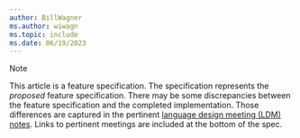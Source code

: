```yaml
---
author: BillWagner
ms.author: wiwagn
ms.topic: include
ms.date: 06/19/2023
---
```


> [!NOTE]
> This article is a feature specification. The specification represents the *proposed* feature specification. There may be some discrepancies between the feature specification and the completed implementation. Those differences are captured in the pertinent [language design meeting (LDM) notes](https://github.com/dotnet/csharplang/tree/main/meetings). Links to pertinent meetings are included at the bottom of the spec.
